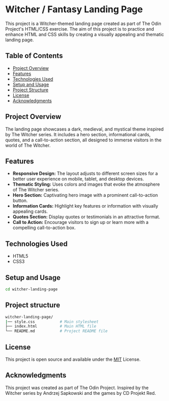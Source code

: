 # Witcher / Fantasy Landing Page

This project is a Witcher-themed landing page created as part of The Odin Project's HTML/CSS exercise. The aim of this project is to practice and enhance HTML and CSS skills by creating a visually appealing and thematic landing page.

## Table of Contents

- [Project Overview](#project-overview)
- [Features](#features)
- [Technologies Used](#technologies-used)
- [Setup and Usage](#setup-and-usage)
- [Project Structure](#project-structure)
- [License](#license)
- [Acknowledgments](#acknowledgments)

## Project Overview

The landing page showcases a dark, medieval, and mystical theme inspired by The Witcher series. It includes a hero section, informational cards, quotes, and a call-to-action section, all designed to immerse visitors in the world of The Witcher.

## Features

- **Responsive Design:** The layout adjusts to different screen sizes for a better user experience on mobile, tablet, and desktop devices.
- **Thematic Styling:** Uses colors and images that evoke the atmosphere of The Witcher series.
- **Hero Section:** Captivating hero image with a prominent call-to-action button.
- **Information Cards:** Highlight key features or information with visually appealing cards.
- **Quotes Section:** Display quotes or testimonials in an attractive format.
- **Call to Action:** Encourage visitors to sign up or learn more with a compelling call-to-action box.

## Technologies Used

- HTML5
- CSS3

## Setup and Usage
```bash
cd witcher-landing-page
```

## Project structure
```bash
witcher-landing-page/
|── style.css           # Main stylesheet
├── index.html          # Main HTML file
└── README.md           # Project README file
```

## License
This project is open source and available under the [MIT]('https://opensource.org/license/mit') License.

## Acknowledgments
This project was created as part of The Odin Project.
Inspired by the Witcher series by Andrzej Sapkowski and the games by CD Projekt Red.
